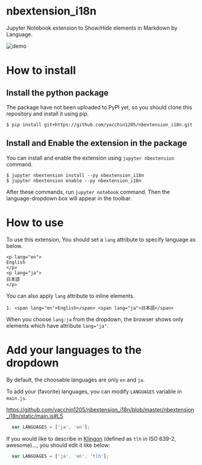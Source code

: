 # nbextension_i18n

Jupyter Notebook extension to Show/Hide elements in Markdown by Language.

![demo](https://raw.githubusercontent.com/yacchin1205/nbextension_i18n/master/demo.gif)

# How to install

## Install the python package

The package have not been uploaded to PyPI yet, so you should clone this repository and install it using pip.

```
$ pip install git+https://github.com/yacchin1205/nbextension_i18n.git
```

## Install and Enable the extension in the package

You can install and enable the extension using `jupyter nbextension` command.

```
$ jupyter nbextension install --py nbextension_i18n
$ jupyter nbextension enable --py nbextension_i18n
```

After these commands, run `jupyter notebook` command. Then the language-dropdown box will appear in the toolbar.

# How to use

To use this extension, You should set a `lang` attribute to specify language as below.

```
<p lang="en">
English
</p>
<p lang="ja">
日本語
</p>
```

You can also apply `lang` attribute to inline elements.

```
1. <span lang="en">English</span> <span lang="ja">日本語</span>
```

When you choose `lang:ja` from the dropdown, the browser shows only elements which have attribute `lang="ja"`.

# Add your languages to the dropdown

By default, the choosable languages are only `en` and `ja`.

To add your (favorite) languages, you can modify `LANGUAGES` variable in `main.js`. 

https://github.com/yacchin1205/nbextension_i18n/blob/master/nbextension_i18n/static/main.js#L5
```js
  var LANGUAGES = ['ja', 'en'];
```

If you would like to describe in [Klingon](https://en.wikipedia.org/wiki/Klingon_language) (defined as `tlh` in ISO 639-2, awesome)..., you should edit it like below:

```js
  var LANGUAGES = ['ja', 'en', 'tlh'];
```
